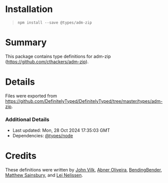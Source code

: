 # Installation
> `npm install --save @types/adm-zip`

# Summary
This package contains type definitions for adm-zip (https://github.com/cthackers/adm-zip).

# Details
Files were exported from https://github.com/DefinitelyTyped/DefinitelyTyped/tree/master/types/adm-zip.

### Additional Details
 * Last updated: Mon, 28 Oct 2024 17:35:03 GMT
 * Dependencies: [@types/node](https://npmjs.com/package/@types/node)

# Credits
These definitions were written by [John Vilk](https://github.com/jvilk), [Abner Oliveira](https://github.com/abner), [BendingBender](https://github.com/BendingBender), [Matthew Sainsbury](https://github.com/mattsains), and [Lei Nelissen](https://github.com/LeiNelissen).

